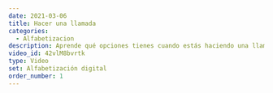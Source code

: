 ```yaml
---
date: 2021-03-06
title: Hacer una llamada
categories:
  - Alfabetizacion
description: Aprende qué opciones tienes cuando estás haciendo una llamada, a parte de hablar, claro está.
video_id: 42vlM8bvrtk
type: Video
set: Alfabetización digital
order_number: 1
---
```

